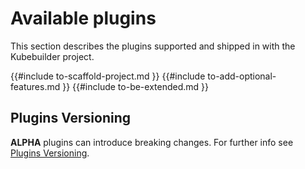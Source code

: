 # Available plugins

This section describes the plugins supported and shipped in with the Kubebuilder project.

{{#include to-scaffold-project.md }}
{{#include to-add-optional-features.md }}
{{#include to-be-extended.md }}

<aside class="note">

<h1>Plugins Versioning</h1>

**ALPHA** plugins can introduce breaking changes. For further info see [Plugins Versioning](./plugins/plugins-versioning.md).

</aside>